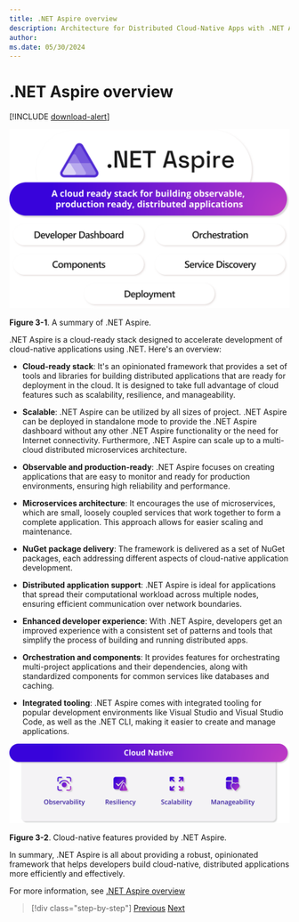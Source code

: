 ```yaml
---
title: .NET Aspire overview
description: Architecture for Distributed Cloud-Native Apps with .NET Aspire & Containers | .NET Aspire overview
author: 
ms.date: 05/30/2024
---
```


# .NET Aspire overview

[!INCLUDE [download-alert](../includes/download-alert.md)]

![A diagram showing an overview of .NET Aspire. A cloud ready stack for building observable, production ready, distributed applications.](media/what-is-aspire.png)

**Figure 3-1**. A summary of .NET Aspire.


.NET Aspire is a cloud-ready stack designed to accelerate development of cloud-native applications using .NET. Here's an overview:

- **Cloud-ready stack**: It's an opinionated framework that provides a set of tools and libraries for building distributed applications that are ready for deployment in the cloud. It is designed to take full advantage of cloud features such as scalability, resilience, and manageability.

- **Scalable**: .NET Aspire can be utilized by all sizes of project. .NET Aspire can be deployed in standalone mode to provide the .NET Aspire dashboard without any other .NET Aspire functionality or the need for Internet connectivity. Furthermore, .NET Aspire can scale up to a multi-cloud distributed microservices architecture.
  
- **Observable and production-ready**: .NET Aspire focuses on creating applications that are easy to monitor and ready for production environments, ensuring high reliability and performance.

- **Microservices architecture**: It encourages the use of microservices, which are small, loosely coupled services that work together to form a complete application. This approach allows for easier scaling and maintenance.

- **NuGet package delivery**: The framework is delivered as a set of NuGet packages, each addressing different aspects of cloud-native application development.

- **Distributed application support**: .NET Aspire is ideal for applications that spread their computational workload across multiple nodes, ensuring efficient communication over network boundaries.

- **Enhanced developer experience**: With .NET Aspire, developers get an improved experience with a consistent set of patterns and tools that simplify the process of building and running distributed apps.

- **Orchestration and components**: It provides features for orchestrating multi-project applications and their dependencies, along with standardized components for common services like databases and caching.

- **Integrated tooling**: .NET Aspire comes with integrated tooling for popular development environments like Visual Studio and Visual Studio Code, as well as the .NET CLI, making it easier to create and manage applications.

![A diagram showing a summary of .NET Aspire. Cloud native observability, resiliency, scalability, and manageability.](media/aspire-cloud-native.png)

**Figure 3-2**. Cloud-native features provided by .NET Aspire.

In summary, .NET Aspire is all about providing a robust, opinionated framework that helps developers build cloud-native, distributed applications more efficiently and effectively.

For more information, see [.NET Aspire overview](https://learn.microsoft.com/dotnet/aspire/get-started/aspire-overview)

>[!div class="step-by-step"]
>[Previous](..TODO..)
>[Next](orchestration.md)
